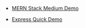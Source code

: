 * [MERN Stack Medium Demo](https://medium.com/swlh/how-to-create-your-first-mern-mongodb-express-js-react-js-and-node-js-stack-7e8b20463e66)

* [Express Quick Demo](https://rahmanfadhil.com/express-rest-api/)

